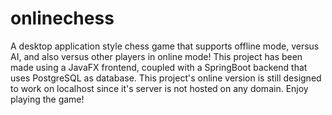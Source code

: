 # onlinechess
A desktop application style chess game that supports offline mode, versus AI, and also versus other players in online mode!
This project has been made using a JavaFX frontend, coupled with a SpringBoot backend that uses PostgreSQL as database. This project's online version is still designed to work on localhost since it's server is not hosted on any domain.
Enjoy playing the game!
